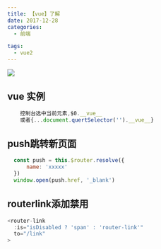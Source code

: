 ```yaml
---
title: 【vue】了解
date: 2017-12-28
categories:
  - 前端

tags:
  - vue2
---
```


![](https://cdn.jsdelivr.net/gh/levidc/blogImg/img/26.jpg)

<!-- more -->

## vue 实例

```js
    控制台选中当前元素,$0.__vue__
    或者{...document.quertSelector('').__vue__}
```
## push跳转新页面
```js
  const push = this.$router.resolve({
      name: 'xxxxx'
  })
  window.open(push.href, '_blank')
```

## routerlink添加禁用
```js
<router-link 
  :is="isDisabled ? 'span' : 'router-link'"
  to="/link"
>
```